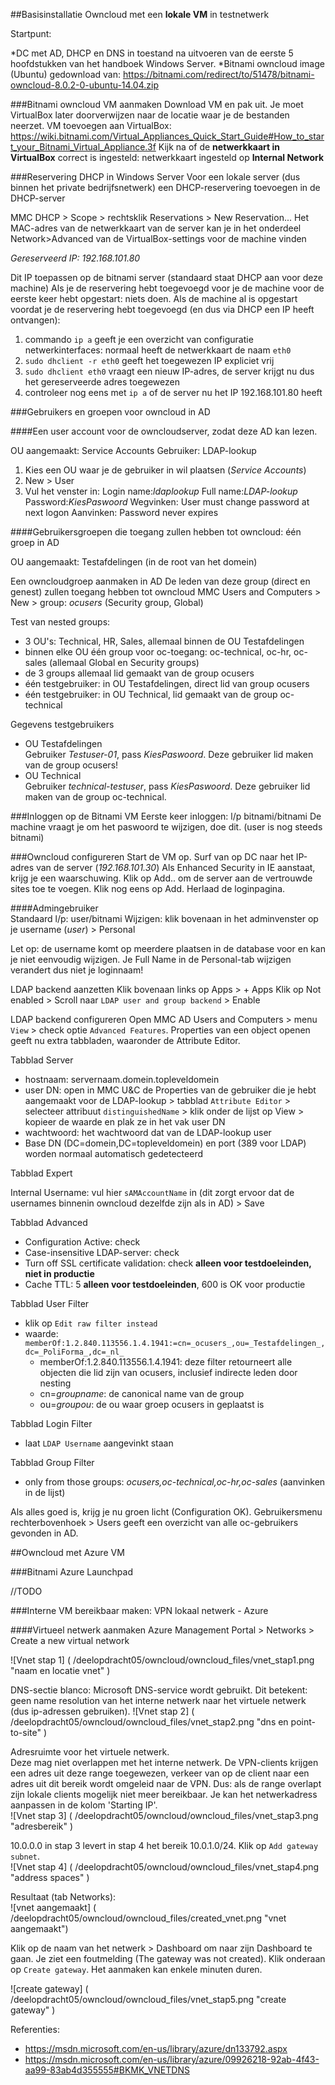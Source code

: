##Basisinstallatie Owncloud met een **lokale VM** in testnetwerk

Startpunt: 

*DC met AD, DHCP en DNS in toestand na uitvoeren van de eerste 5 hoofdstukken van het handboek Windows Server.
*Bitnami owncloud image (Ubuntu) gedownload van: https://bitnami.com/redirect/to/51478/bitnami-owncloud-8.0.2-0-ubuntu-14.04.zip

###Bitnami owncloud VM aanmaken
Download VM en pak uit. Je moet VirtualBox later doorverwijzen naar de locatie waar je de bestanden neerzet. 
VM toevoegen aan VirtualBox: https://wiki.bitnami.com/Virtual_Appliances_Quick_Start_Guide#How_to_start_your_Bitnami_Virtual_Appliance.3f
Kijk na of de **netwerkkaart in VirtualBox** correct is ingesteld: netwerkkaart ingesteld op **Internal Network**

###Reservering DHCP in Windows Server
Voor een lokale server (dus binnen het private bedrijfsnetwerk) een DHCP-reservering toevoegen in de DHCP-server

MMC DHCP > Scope > rechtsklik Reservations > New Reservation...
Het MAC-adres van de netwerkkaart van de server kan je in het onderdeel Network>Advanced van de VirtualBox-settings voor de machine vinden

_Gereserveerd IP: 192.168.101.80_

Dit IP toepassen op de bitnami server (standaard staat DHCP aan voor deze machine)
Als je de reservering hebt toegevoegd voor je de machine voor de eerste keer hebt opgestart: niets doen.
Als de machine al is opgestart voordat je de reservering hebt toegevoegd (en dus via DHCP een IP heeft ontvangen):
1. commando `ip a` geeft je een overzicht van configuratie netwerkinterfaces: normaal heeft de netwerkkaart de naam `eth0`
2. `sudo dhclient -r eth0` geeft het toegewezen IP expliciet vrij
3. `sudo dhclient eth0` vraagt een nieuw IP-adres, de server krijgt nu dus het gereserveerde adres toegewezen
4. controleer nog eens met `ip a` of de server nu het IP 192.168.101.80 heeft

###Gebruikers en groepen voor owncloud in AD

####Een user account voor de owncloudserver, zodat deze AD kan lezen.

OU aangemaakt: Service Accounts
Gebruiker: LDAP-lookup

1. Kies een OU waar je de gebruiker in wil plaatsen (_Service Accounts_)
2. New > User 
3. Vul het venster in: Login name:_ldaplookup_ Full name:_LDAP-lookup_ Password:_KiesPaswoord_ Wegvinken: User must change password at next logon Aanvinken: Password never expires

####Gebruikersgroepen die toegang zullen hebben tot owncloud: één groep in AD

OU aangemaakt: Testafdelingen (in de root van het domein)

Een owncloudgroep aanmaken in AD
De leden van deze group (direct en genest) zullen toegang hebben tot owncloud
MMC Users and Computers > New > group: _ocusers_ (Security group, Global)

Test van nested groups:

* 3 OU's: Technical, HR, Sales, allemaal binnen de OU Testafdelingen
* binnen elke OU één group voor oc-toegang: oc-technical, oc-hr, oc-sales (allemaal Global en Security groups)
* de 3 groups allemaal lid gemaakt van de group ocusers
* één testgebruiker: in OU Testafdelingen, direct lid van group ocusers
* één testgebruiker: in OU Technical, lid gemaakt van de group oc-technical


Gegevens testgebruikers

* OU Testafdelingen  
   Gebruiker _Testuser-01_, pass _KiesPaswoord_. Deze gebruiker lid maken van de group ocusers!
* OU Technical  
   Gebruiker _technical-testuser_, pass _KiesPaswoord_. Deze gebruiker lid maken van de group oc-technical.

###Inloggen op de Bitnami VM
Eerste keer inloggen: l/p bitnami/bitnami
De machine vraagt je om het paswoord te wijzigen, doe dit. (user is nog steeds bitnami)

###Owncloud configureren
Start de VM op. Surf van op DC naar het IP-adres van de server (_192.168.101.30_)
  Als Enhanced Security in IE aanstaat, krijg je een waarschuwing. Klik op Add.. om de server aan de vertrouwde sites toe te voegen. Klik nog eens op Add. Herlaad de loginpagina.

####Admingebruiker  
Standaard l/p: user/bitnami
Wijzigen: klik bovenaan in het adminvenster op je username (_user_) > Personal


Let op: de username komt op meerdere plaatsen in de database voor en kan je niet eenvoudig wijzigen. Je Full Name in de Personal-tab wijzigen verandert dus niet je loginnaam!

LDAP backend aanzetten
Klik bovenaan links op Apps > + Apps
Klik op Not enabled > Scroll naar `LDAP user and group backend` > Enable

LDAP backend configureren
Open MMC AD Users and Computers > menu `View` > check optie `Advanced Features`. Properties van een object openen geeft nu extra tabbladen, waaronder de Attribute Editor.

Tabblad Server

* hostnaam: servernaam.domein.topleveldomein
* user DN: open in MMC U&C de Properties van de gebruiker die je hebt aangemaakt voor de LDAP-lookup > tabblad `Attribute Editor` > selecteer attribuut `distinguishedName` > klik onder de lijst op View > kopieer de waarde en plak ze in het vak user DN
* wachtwoord: het wachtwoord dat van de LDAP-lookup user
* Base DN (DC=domein,DC=topleveldomein) en port (389 voor LDAP) worden normaal automatisch gedetecteerd

Tabblad Expert

Internal Username: vul hier `sAMAccountName` in (dit zorgt ervoor dat de usernames binnenin owncloud dezelfde zijn als in AD) > Save

Tabblad Advanced

* Configuration Active: check
* Case-insensitive LDAP-server: check
* Turn off SSL certificate validation: check **alleen voor testdoeleinden, niet in productie**
* Cache TTL: 5 **alleen voor testdoeleinden**, 600 is OK voor productie

Tabblad User Filter

* klik op `Edit raw filter instead`
* waarde: `memberOf:1.2.840.113556.1.4.1941:=cn=_ocusers_,ou=_Testafdelingen_,dc=_PoliForma_,dc=_nl_`  
   * memberOf:1.2.840.113556.1.4.1941: deze filter retourneert alle objecten die lid zijn van ocusers, inclusief indirecte leden door nesting
   * cn=_groupname_: de canonical name van de group 
   * ou=_groupou_: de ou waar groep ocusers in geplaatst is 

Tabblad Login Filter

* laat `LDAP Username` aangevinkt staan

Tabblad Group Filter

* only from those groups: _ocusers,oc-technical,oc-hr,oc-sales_ (aanvinken in de lijst)


Als alles goed is, krijg je nu groen licht (Configuration OK). Gebruikersmenu rechterbovenhoek > Users geeft een overzicht van alle oc-gebruikers gevonden in AD.

##Owncloud met Azure VM


###Bitnami Azure Launchpad

//TODO 
 
###Interne VM bereikbaar maken: VPN lokaal netwerk - Azure

####Virtueel netwerk aanmaken
Azure Management Portal > Networks > Create a new virtual network

![Vnet stap 1] ( /deelopdracht05/owncloud/owncloud_files/vnet_stap1.png "naam en locatie vnet" )  

DNS-sectie blanco: Microsoft DNS-service wordt gebruikt. Dit betekent: geen name resolution van het interne netwerk naar het virtuele netwerk (dus ip-adressen gebruiken).
![Vnet stap 2] ( /deelopdracht05/owncloud/owncloud_files/vnet_stap2.png "dns en point-to-site" )  

Adresruimte voor het virtuele netwerk.  
Deze mag niet overlappen met het interne netwerk. De VPN-clients krijgen een adres uit deze range toegewezen, verkeer van op de client naar een adres uit dit bereik wordt omgeleid naar de VPN. Dus: als de range overlapt zijn lokale clients mogelijk niet meer bereikbaar.
Je kan het netwerkadress aanpassen in de kolom 'Starting IP'.  
![Vnet stap 3] ( /deelopdracht05/owncloud/owncloud_files/vnet_stap3.png "adresbereik" )

10.0.0.0 in stap 3 levert in stap 4 het bereik 10.0.1.0/24. Klik op `Add gateway subnet`.    
![Vnet stap 4] ( /deelopdracht05/owncloud/owncloud_files/vnet_stap4.png "address spaces" )

Resultaat (tab Networks):  
![vnet aangemaakt] ( /deelopdracht05/owncloud/owncloud_files/created_vnet.png "vnet aangemaakt")

Klik op de naam van het netwerk > Dashboard om naar zijn Dashboard te gaan. Je ziet een foutmelding (The gateway was not created). Klik onderaan op `Create gateway`. Het aanmaken kan enkele minuten duren.

![create gateway] ( /deelopdracht05/owncloud/owncloud_files/vnet_stap5.png "create gateway" )


Referenties:  
* https://msdn.microsoft.com/en-us/library/azure/dn133792.aspx
* https://msdn.microsoft.com/en-us/library/azure/09926218-92ab-4f43-aa99-83ab4d355555#BKMK_VNETDNS






